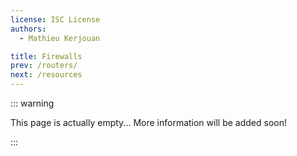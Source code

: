 ```yaml
---
license: ISC License
authors:
  - Mathieu Kerjouan

title: Firewalls
prev: /routers/
next: /resources
---
```


::: warning

This page is actually empty... More information will be added soon!

:::


